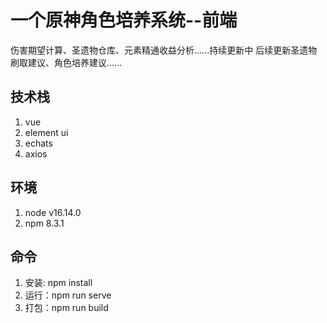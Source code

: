 # 一个原神角色培养系统--前端

伤害期望计算、圣遗物仓库、元素精通收益分析......持续更新中
后续更新圣遗物刷取建议、角色培养建议......

## 技术栈
1. vue
2. element ui
3. echats
4. axios

## 环境
1. node v16.14.0
2. npm 8.3.1

## 命令
1. 安装: npm install
2. 运行：npm run serve
3. 打包：npm run build
